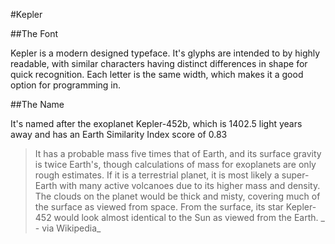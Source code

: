 #Kepler

##The Font

Kepler is a modern designed typeface. It's glyphs are intended to by highly readable, with similar characters having distinct differences in shape for quick recognition. Each letter is the same width, which makes it a good option for programming in.

##The Name

It's named after the exoplanet Kepler-452b, which is 1402.5 light years away and has an Earth Similarity Index score of 0.83

>It has a probable mass five times that of Earth, and its surface gravity is twice Earth's, though calculations of mass for exoplanets are only rough estimates. If it is a terrestrial planet, it is most likely a super-Earth with many active volcanoes due to its higher mass and density. The clouds on the planet would be thick and misty, covering much of the surface as viewed from space. From the surface, its star Kepler-452 would look almost identical to the Sun as viewed from the Earth. _ - via Wikipedia_
